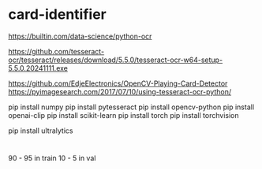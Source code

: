 # card-identifier



https://builtin.com/data-science/python-ocr

https://github.com/tesseract-ocr/tesseract/releases/download/5.5.0/tesseract-ocr-w64-setup-5.5.0.20241111.exe

https://github.com/EdjeElectronics/OpenCV-Playing-Card-Detector
https://pyimagesearch.com/2017/07/10/using-tesseract-ocr-python/


pip install numpy
pip install pytesseract
pip install opencv-python
pip install openai-clip
pip install scikit-learn
pip install torch
pip install torchvision






pip install ultralytics 








#
90 - 95 in train
10 - 5 in val